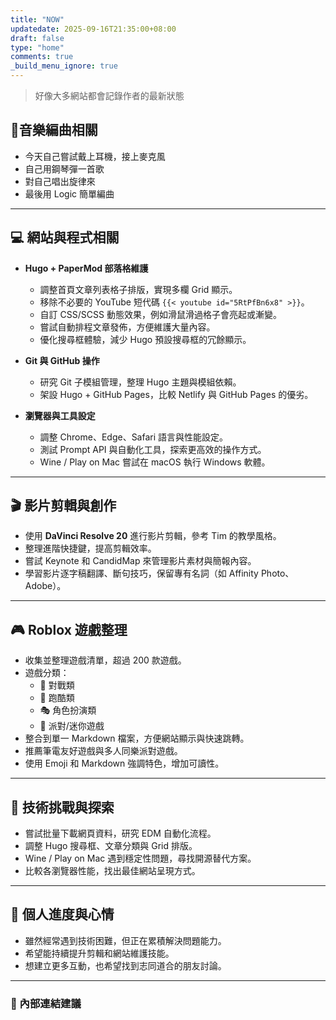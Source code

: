```yaml
---
title: "NOW"
updatedate: 2025-09-16T21:35:00+08:00
draft: false
type: "home"
comments: true
_build_menu_ignore: true
---
```


> 好像大多網站都會記錄作者的最新狀態

## 🎹音樂編曲相關
- 今天自己嘗試戴上耳機，接上麥克風
- 自己用鋼琴彈一首歌
- 對自己唱出旋律來
- 最後用 Logic 簡單編曲

---

## 💻 網站與程式相關

- **Hugo + PaperMod 部落格維護**
  - 調整首頁文章列表格子排版，實現多欄 Grid 顯示。
  - 移除不必要的 YouTube 短代碼 `{{< youtube id="5RtPfBn6x8" >}}`。
  - 自訂 CSS/SCSS 動態效果，例如滑鼠滑過格子會亮起或漸變。
  - 嘗試自動排程文章發佈，方便維護大量內容。
  - 優化搜尋框體驗，減少 Hugo 預設搜尋框的冗餘顯示。

- **Git 與 GitHub 操作**
  - 研究 Git 子模組管理，整理 Hugo 主題與模組依賴。
  - 架設 Hugo + GitHub Pages，比較 Netlify 與 GitHub Pages 的優劣。

- **瀏覽器與工具設定**
  - 調整 Chrome、Edge、Safari 語言與性能設定。
  - 測試 Prompt API 與自動化工具，探索更高效的操作方式。
  - Wine / Play on Mac 嘗試在 macOS 執行 Windows 軟體。

---

## 🎬 影片剪輯與創作

- 使用 **DaVinci Resolve 20** 進行影片剪輯，參考 Tim 的教學風格。
- 整理進階快捷鍵，提高剪輯效率。
- 嘗試 Keynote 和 CandidMap 來管理影片素材與簡報內容。
- 學習影片逐字稿翻譯、斷句技巧，保留專有名詞（如 Affinity Photo、Adobe）。

---

## 🎮 Roblox 遊戲整理

- 收集並整理遊戲清單，超過 200 款遊戲。
- 遊戲分類：
  - 🥊 對戰類
  - 🏃 跑酷類
  - 🎭 角色扮演類
  - 🎉 派對/迷你遊戲
- 整合到單一 Markdown 檔案，方便網站顯示與快速跳轉。
- 推薦筆電友好遊戲與多人同樂派對遊戲。
- 使用 Emoji 和 Markdown 強調特色，增加可讀性。

---

## 🔧 技術挑戰與探索

- 嘗試批量下載網頁資料，研究 EDM 自動化流程。
- 調整 Hugo 搜尋框、文章分類與 Grid 排版。
- Wine / Play on Mac 遇到穩定性問題，尋找開源替代方案。
- 比較各瀏覽器性能，找出最佳網站呈現方式。

---

## 📌 個人進度與心情

- 雖然經常遇到技術困難，但正在累積解決問題能力。
- 希望能持續提升剪輯和網站維護技能。
- 想建立更多互動，也希望找到志同道合的朋友討論。

---

### 🔗 內部連結建議

